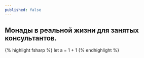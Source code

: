 ```yaml
---
published: false
---
```


## Монады в реальной жизни для занятых консультантов.
{% highlight fsharp %}
let a = 1 + 1
{% endhighlight %}

